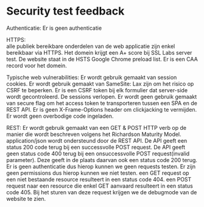 # Security test feedback


Authenticatie:
Er is geen authenticatie

HTTPS:  
alle publiek bereikbare onderdelen van de web applicatie zijn enkel bereikbaar via HTTPS.
Het domein krijgt een A+ score bij SSL Labs server test.
De website staat in de HSTS Google Chrome preload list.
Er is een CAA record voor het domein.

Typische web vulnerabilities:
Er wordt gebruik gemaakt van session cookies.
Er wordt gebruik gemaakt van SameSite: Lax zijn om het risico op CSRF te beperken.
Er is een CSRF token bij elk formulier dat server-side wordt gecontroleerd.
De sessions verlopen.
Er wordt geen gebruik gemaakt van secure flag om het access token te transporteren tussen een SPA en de REST API.
Er is geen X-Frame-Options header om clickjacking te vermijden.
Er wordt geen overbodige code ingeladen.

REST: 
Er wordt gebruik gemaakt van een GET & POST HTTP verb op de manier die wordt beschreven volgens het Richardson Maturity Model.
application/json wordt ondersteund door de REST API.
De API geeft een status 200 code terug bij een successvolle POST request.
De API geeft geen status code 400 terug bij een onsuccessvolle POST request(invalid parameter). Deze geeft in de plaats daarvan ook een status code 200 terug.
Er is geen authenticatie dus hierop kunnen we geen requests testen.
Er zijn geen permissions dus hierop kunnen we niet testen.
een GET request op een niet bestaande resource resulteert in een status code 404.
een POST request naar een resource die enkel GET aanvaard resulteert in een status code 405. Bij het sturen van deze request krijgen we de debugmode van de website te zien.

